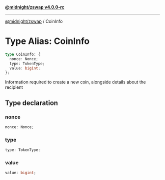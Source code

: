 [**@midnight/zswap v4.0.0-rc**](../README.md)

***

[@midnight/zswap](../globals.md) / CoinInfo

# Type Alias: CoinInfo

```ts
type CoinInfo: {
  nonce: Nonce;
  type: TokenType;
  value: bigint;
};
```

Information required to create a new coin, alongside details about the
recipient

## Type declaration

### nonce

```ts
nonce: Nonce;
```

### type

```ts
type: TokenType;
```

### value

```ts
value: bigint;
```
